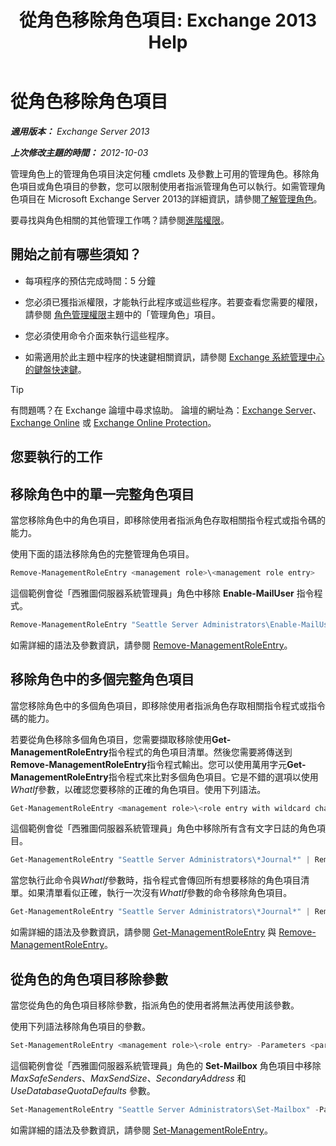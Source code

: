 ﻿---
title: '從角色移除角色項目: Exchange 2013 Help'
TOCTitle: 從角色移除角色項目
ms:assetid: 4736367a-750f-44d3-8a20-5149bd35e9ff
ms:mtpsurl: https://technet.microsoft.com/zh-tw/library/Dd297947(v=EXCHG.150)
ms:contentKeyID: 50473051
ms.date: 05/21/2018
mtps_version: v=EXCHG.150
ms.translationtype: MT
---

# 從角色移除角色項目 

_**適用版本：** Exchange Server 2013_

_**上次修改主題的時間：** 2012-10-03_

管理角色上的管理角色項目決定何種 cmdlets 及參數上可用的管理角色。移除角色項目或角色項目的參數，您可以限制使用者指派管理角色可以執行。如需管理角色項目在 Microsoft Exchange Server 2013的詳細資訊，請參閱[了解管理角色](understanding-management-roles-exchange-2013-help.md)。

要尋找與角色相關的其他管理工作嗎？請參閱[進階權限](advanced-permissions-exchange-2013-help.md)。

## 開始之前有哪些須知？

  - 每項程序的預估完成時間：5 分鐘

  - 您必須已獲指派權限，才能執行此程序或這些程序。若要查看您需要的權限，請參閱 [角色管理權限](role-management-permissions-exchange-2013-help.md)主題中的「管理角色」項目。

  - 您必須使用命令介面來執行這些程序。

  - 如需適用於此主題中程序的快速鍵相關資訊，請參閱 [Exchange 系統管理中心的鍵盤快速鍵](keyboard-shortcuts-in-the-exchange-admin-center-exchange-online-protection-help.md)。


> [!TIP]  
> 有問題嗎？在 Exchange 論壇中尋求協助。 論壇的網址為：<a href="https://go.microsoft.com/fwlink/p/?linkid=60612">Exchange Server</a>、 <a href="https://go.microsoft.com/fwlink/p/?linkid=267542">Exchange Online</a> 或 <a href="https://go.microsoft.com/fwlink/p/?linkid=285351">Exchange Online Protection</a>。


## 您要執行的工作

## 移除角色中的單一完整角色項目

當您移除角色中的角色項目，即移除使用者指派角色存取相關指令程式或指令碼的能力。

使用下面的語法移除角色的完整管理角色項目。

```powershell
Remove-ManagementRoleEntry <management role>\<management role entry>
```

這個範例會從「西雅圖伺服器系統管理員」角色中移除 **Enable-MailUser** 指令程式。

```powershell
Remove-ManagementRoleEntry "Seattle Server Administrators\Enable-MailUser"
```

如需詳細的語法及參數資訊，請參閱 [Remove-ManagementRoleEntry](https://technet.microsoft.com/zh-tw/library/dd351187\(v=exchg.150\))。

## 移除角色中的多個完整角色項目

當您移除角色中的多個角色項目，即移除使用者指派角色存取相關指令程式或指令碼的能力。

若要從角色移除多個角色項目，您需要擷取移除使用**Get-ManagementRoleEntry**指令程式的角色項目清單。然後您需要將傳送到**Remove-ManagementRoleEntry**指令程式輸出。您可以使用萬用字元**Get-ManagementRoleEntry**指令程式來比對多個角色項目。它是不錯的選項以使用*WhatIf*參數，以確認您要移除的正確的角色項目。使用下列語法。

```powershell
Get-ManagementRoleEntry <management role>\<role entry with wildcard character> | Remove-ManagementRoleEntry -WhatIf
```
這個範例會從「西雅圖伺服器系統管理員」角色中移除所有含有文字日誌的角色項目。

```powershell
Get-ManagementRoleEntry "Seattle Server Administrators\*Journal*" | Remove-ManagementRoleEntry -WhatIf
```
當您執行此命令與*WhatIf*參數時，指令程式會傳回所有想要移除的角色項目清單。如果清單看似正確，執行一次沒有*WhatIf*參數的命令移除角色項目。

```powershell
Get-ManagementRoleEntry "Seattle Server Administrators\*Journal*" | Remove-ManagementRoleEntry
```
如需詳細的語法及參數資訊，請參閱 [Get-ManagementRoleEntry](https://technet.microsoft.com/zh-tw/library/dd335210\(v=exchg.150\)) 與 [Remove-ManagementRoleEntry](https://technet.microsoft.com/zh-tw/library/dd351187\(v=exchg.150\))。

## 從角色的角色項目移除參數

當您從角色的角色項目移除參數，指派角色的使用者將無法再使用該參數。

使用下列語法移除角色項目的參數。

```powershell
Set-ManagementRoleEntry <management role>\<role entry> -Parameters <parameter 1>,<parameter 2...> -RemoveParameter
```
這個範例會從「西雅圖伺服器系統管理員」角色的 **Set-Mailbox** 角色項目中移除 *MaxSafeSenders*、*MaxSendSize*、*SecondaryAddress* 和 *UseDatabaseQuotaDefaults* 參數。

```powershell
Set-ManagementRoleEntry "Seattle Server Administrators\Set-Mailbox" -Parameters MaxSafeSenders,MaxSendSize,SecondaryAddress,UseDatabaseQuotaDefaults -RemoveParameter
```
如需詳細的語法及參數資訊，請參閱 [Set-ManagementRoleEntry](https://technet.microsoft.com/zh-tw/library/dd351162\(v=exchg.150\))。